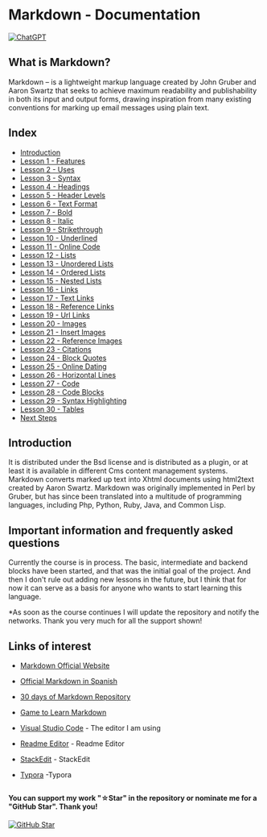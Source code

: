 # Markdown - Documentation

[![ChatGPT](https://img.shields.io/badge/ChatGPT-GPT--4-7CF178?style=for-the-badge&logo=openai&logoColor=white&labelColor=101010)](https://platform.openai.com)

## What is Markdown?

Markdown – is a lightweight markup language created by John Gruber and Aaron Swartz that seeks to achieve maximum readability and publishability in both its input and output forms, drawing inspiration from many existing conventions for marking up email messages using plain text.

## Index

* [Introduction](Introduction.md)
* [Lesson 1 - Features](Features.md)
* [Lesson 2 - Uses](Use.md)
* [Lesson 3 - Syntax](Syntax.md)
* [Lesson 4 - Headings](Headings.md)
* [Lesson 5 - Header Levels](Heading-Levels.md)
* [Lesson 6 - Text Format](Text-Format.md)
* [Lesson 7 - Bold](Bold.md)
* [Lesson 8 - Italic](Italic.md)
* [Lesson 9 - Strikethrough](Strikethrough.md)
* [Lesson 10 - Underlined](Underlined.md)
* [Lesson 11 - Online Code](Online-Code.md)
* [Lesson 12 - Lists](Lists.md)
* [Lesson 13 - Unordered Lists](Unordered-Lists.md)
* [Lesson 14 - Ordered Lists](Ordered-Lists.md)
* [Lesson 15 - Nested Lists](Nested-Lists.md)
* [Lesson 16 - Links](Links.md)
* [Lesson 17 - Text Links](Text-Links.md)
* [Lesson 18 - Reference Links](Reference-Links.md)
* [Lesson 19 - Url Links](Url-Links.md)
* [Lesson 20 - Images](Images.md)
* [Lesson 21 - Insert Images](Insert-Images.md)
* [Lesson 22 - Reference Images](Reference-Images.md)
* [Lesson 23 - Citations](Citations.md)
* [Lesson 24 - Block Quotes](Block-Quotes.md)
* [Lesson 25 - Online Dating](Online-Dating.md)
* [Lesson 26 - Horizontal Lines](Horizontal-Lines.md)
* [Lesson 27 - Code](Code.md)
* [Lesson 28 - Code Blocks](Code-Blocks.md)
* [Lesson 29 - Syntax Highlighting](Syntax-Highlighting.md)
* [Lesson 30 - Tables](Tables.md)
* [Next Steps](Next-Steps.md)

## Introduction

It is distributed under the Bsd license and is distributed as a plugin, or at least it is available in different Cms content management systems. Markdown converts marked up text into Xhtml documents using html2text created by Aaron Swartz. Markdown was originally implemented in Perl by Gruber, but has since been translated into a multitude of programming languages, including Php, Python, Ruby, Java, and Common Lisp.

## Important information and frequently asked questions

Currently the course is in process. The basic, intermediate and backend blocks have been started, and that was the initial goal of the project. And then I don't rule out adding new lessons in the future, but I think that for now it can serve as a basis for anyone who wants to start learning this language.

*As soon as the course continues I will update the repository and notify the networks.
Thank you very much for all the support shown!

## Links of interest

* [Markdown Official Website](https://www.markdownguide.org/)

* [Official Markdown in Spanish](https://markdown.es/)

* [30 days of Markdown Repository](https://github.com/Python-Markdown/markdown)

* [Game to Learn Markdown](https://www.markdowntutorial.com/es/)

* [Visual Studio Code](https://code.visualstudio.com/) - The editor I am using

* [Readme Editor](https://readme.so/es/editor) - Readme Editor

* [StackEdit](https://stackedit.io/) - StackEdit

* [Typora](https://typora.io/) -Typora

##

#### You can support my work "☆Star" in the repository or nominate me for a "GitHub Star". Thank you!

[![GitHub Star](https://img.shields.io/badge/GitHub-Nominar_a_star-yellow?style=for-the-badge&logo=github&logoColor=white&labelColor=101010)](https://stars.github.com/nominate/)

